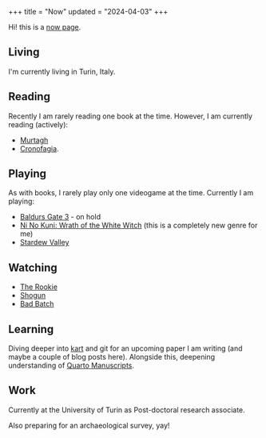+++
title = "Now"
updated = "2024-04-03"
+++

Hi! this is a [now page](https://nownownow.com/about). 

## Living

I'm currently living in Turin, Italy.

## Reading

Recently I am rarely reading one book at the time. 
However, I am currently reading (actively): 

- [Murtagh](https://openlibrary.org/books/OL47319456M/Murtagh) 
- [Cronofagia](https://openlibrary.org/books/OL51160355M/Cronofagia).

## Playing

As with books, I rarely play only one videogame at the time. 
Currently I am playing:
- [Baldurs Gate 3](https://thegamesdb.net/game.php?id=69037) - on hold
- [Ni No Kuni: Wrath of the White Witch](https://thegamesdb.net/game.php?id=66426) (this is a completely new genre for me)
- [Stardew Valley](https://thegamesdb.net/game.php?id=35320)

## Watching

- [The Rookie](https://www.themoviedb.org/tv/79744-the-rookie)
- [Shogun](https://www.themoviedb.org/tv/126308-shogun)
- [Bad Batch](https://www.themoviedb.org/tv/105971-star-wars-the-bad-batch)

## Learning

Diving deeper into [kart](https://kartproject.org/) and git for an upcoming paper I am writing (and maybe a couple of blog posts here). Alongside this, deepening understanding of [Quarto Manuscripts](https://quarto.org/docs/manuscripts/).

## Work

Currently at the University of Turin as Post-doctoral research associate.

Also preparing for an archaeological survey, yay!